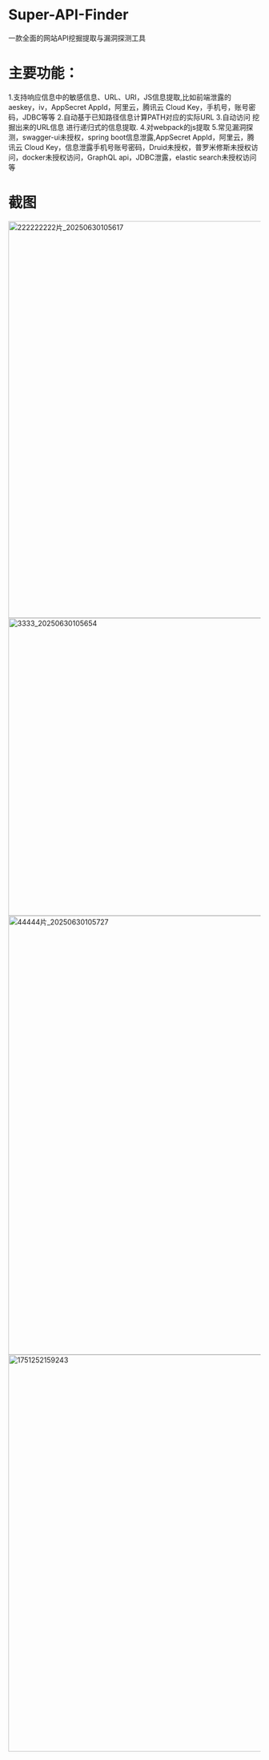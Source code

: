 # Super-API-Finder
一款全面的网站API挖掘提取与漏洞探测工具


# 主要功能：
1.支持响应信息中的敏感信息、URL、URI，JS信息提取,比如前端泄露的aeskey，iv，AppSecret AppId，阿里云，腾讯云 Cloud Key，手机号，账号密码，JDBC等等
2.自动基于已知路径信息计算PATH对应的实际URL
3.自动访问 挖掘出来的URL信息 进行递归式的信息提取.
4.对webpack的js提取
5.常见漏洞探测，swagger-ui未授权，spring boot信息泄露,AppSecret AppId，阿里云，腾讯云 Cloud Key，信息泄露手机号账号密码，Druid未授权，普罗米修斯未授权访问，docker未授权访问，GraphQL api，JDBC泄露，elastic search未授权访问等 

# 截图

<img width="792" alt="222222222片_20250630105617" src="https://github.com/user-attachments/assets/37a33d22-c98f-4792-a9d0-1c5d364cf8e6" />

<img width="594" alt="3333_20250630105654" src="https://github.com/user-attachments/assets/43dd956d-37c5-48af-8c59-60f565e4f9f8" />

<img width="876" alt="44444片_20250630105727" src="https://github.com/user-attachments/assets/bbdad0ea-71f5-4cc4-adae-dca783b8a35d" />

<img width="792" alt="1751252159243" src="https://github.com/user-attachments/assets/2ac8db6b-10e8-40f6-97eb-6db8c5841afe" />
